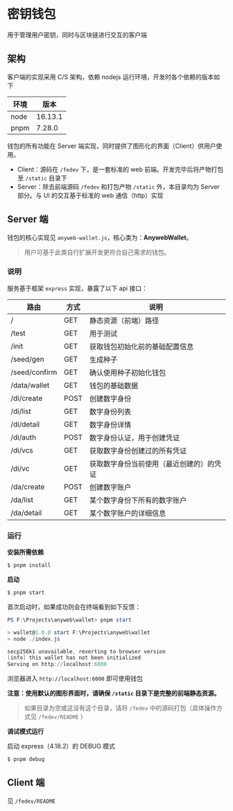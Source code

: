# 密钥钱包

用于管理用户密钥，同时与区块链进行交互的客户端

## 架构

客户端的实现采用 C/S 架构，依赖 nodejs 运行环境，开发时各个依赖的版本如下

| 环境 | 版本    |
| ---- | ------- |
| node | 16.13.1 |
| pnpm | 7.28.0  |

钱包的所有功能在 Server 端实现，同时提供了图形化的界面（Client）供用户使用。

+ Client：源码在 `/fedev` 下，是一套标准的 web 前端。开发完毕后将产物打包至 `/static` 目录下
+ Server：除去前端源码 `/fedev` 和打包产物 `/static` 外，本目录均为 Server 部分。与 UI 的交互基于标准的 web 通信（http）实现



## Server 端

钱包的核心实现见 `anyweb-wallet.js`，核心类为：**AnywebWallet**。

> 用户可基于此类自行扩展开发更符合自己需求的钱包。

### 说明

服务基于框架 `express` 实现，暴露了以下 api 接口：

| 路由          | 方式 | 说明                                     |
| ------------- | ---- | ---------------------------------------- |
| /             | GET  | 静态资源（前端）路径                     |
| /test         | GET  | 用于测试                                 |
| /init         | GET  | 获取钱包初始化前的基础配置信息           |
| /seed/gen     | GET  | 生成种子                                 |
| /seed/confirm | GET  | 确认使用种子初始化钱包                   |
| /data/wallet  | GET  | 钱包的基础数据                           |
| /di/create    | POST | 创建数字身份                             |
| /di/list      | GET  | 数字身份列表                             |
| /di/detail    | GET  | 数字身份详情                             |
| /di/auth      | POST | 数字身份认证，用于创建凭证               |
| /di/vcs       | GET  | 获取数字身份创建过的所有凭证             |
| /di/vc        | GET  | 获取数字身份当前使用（最近创建的）的凭证 |
| /da/create    | POST | 创建数字账户                             |
| /da/list      | GET  | 某个数字身份下所有的数字账户             |
| /da/detail    | GET  | 某个数字账户的详细信息                   |

### 运行

**安装所需依赖**

``` bash
$ pnpm install
```

**启动**

``` bash
$ pnpm start
```

首次启动时，如果成功则会在终端看到如下反馈：

```powershell
PS F:\Projects\anyweb\wallet> pnpm start

> wallet@1.0.0 start F:\Projects\anyweb\wallet
> node ./index.js

secp256k1 unavailable, reverting to browser version
[info] this wallet has not been initialized
Serving on http://localhost:6000
```

浏览器进入 `http://localhost:6000` 即可使用钱包

**注意：使用默认的图形界面时，请确保 `/static` 目录下是完整的前端静态资源。**

> 如果目录为空或这没有这个目录，请将 `/fedev` 中的源码打包（具体操作方式见 `/fedev/README` ）



**调试模式运行**

启动 express（4.18.2）的 DEBUG 模式

``` bash
$ pnpm debug
```



## Client 端

见 `/fedev/README`


